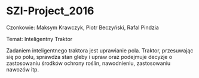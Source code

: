 # SZI-Project_2016

Czonkowie: Maksym Krawczyk, Piotr Beczyński, Rafal Pindzia

Temat: Inteligentny Traktor

Zadaniem inteligentnego traktora jest uprawianie pola. Traktor, przesuwając się po polu, sprawdza
stan gleby i upraw oraz podejmuje decyzje o zastosowaniu środków ochrony roślin, nawodnieniu,
zastosowaniu nawozów itp.
